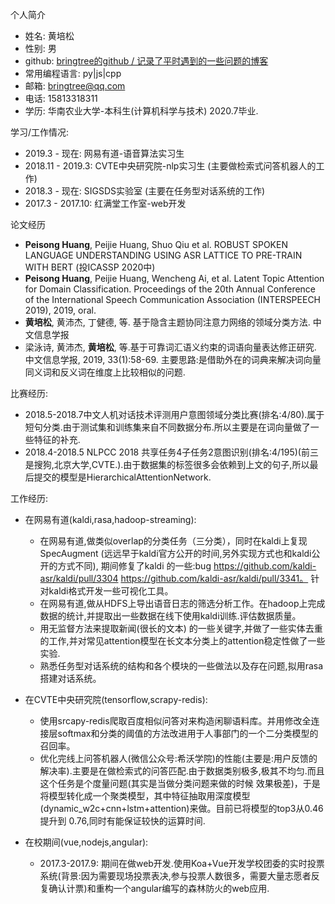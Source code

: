 个人简介

- 姓名: 黄培松  
- 性别: 男
- github: [bringtree的github / 记录了平时遇到的一些问题的博客](https://github.com/bringtree/question_embedding/issues)
- 常用编程语言: py|js|cpp
- 邮箱: bringtree@qq.com
- 电话: 15813318311
- 学历: 华南农业大学-本科生(计算机科学与技术)  2020.7毕业.

学习/工作情况:

- 2019.3 - 现在: 网易有道-语音算法实习生 
- 2018.11 - 2019.3: CVTE中央研究院-nlp实习生 (主要做检索式问答机器人的工作)
- 2018.3 - 现在: SIGSDS实验室 (主要在任务型对话系统的工作)
- 2017.3 - 2017.10: 红满堂工作室-web开发

论文经历

- **Peisong Huang**, Peijie Huang, Shuo Qiu et al. ROBUST SPOKEN LANGUAGE UNDERSTANDING USING ASR LATTICE TO PRE-TRAIN WITH BERT (投ICASSP 2020中)
- **Peisong Huang**, Peijie Huang, Wencheng Ai, et al. Latent Topic Attention for Domain Classification. Proceedings of the 20th Annual Conference of the International Speech Communication Association (INTERSPEECH 2019), 2019,  oral.
- **黄培松**, 黄沛杰, 丁健德, 等. 基于隐含主题协同注意力网络的领域分类方法. 中文信息学报
- 梁泳诗, 黄沛杰, **黄培松**, 等.基于可靠词汇语义约束的词语向量表达修正研究. 中文信息学报, 2019, 33(1):58-69.  主要思路:是借助外在的词典来解决词向量同义词和反义词在维度上比较相似的问题.

比赛经历:

- 2018.5-2018.7中文人机对话技术评测用户意图领域分类比赛(排名:4/80).属于短句分类.由于测试集和训练集来自不同数据分布.所以主要是在词向量做了一些特征的补充.
- 2018.4-2018.5 NLPCC 2018 共享任务4子任务2意图识别(排名:4/195)(前三是搜狗,北京大学,CVTE.).由于数据集的标签很多会依赖到上文的句子,所以最后提交的模型是HierarchicalAttentionNetwork.

工作经历:

- 在网易有道(kaldi,rasa,hadoop-streaming): 
    -  在网易有道,做类似overlap的分类任务（三分类），同时在kaldi上复现 SpecAugment (远远早于kaldi官方公开的时间,另外实现方式也和kaldi公开的方式不同), 期间修复了kaldi 的一些:bug https://github.com/kaldi-asr/kaldi/pull/3304 https://github.com/kaldi-asr/kaldi/pull/3341。 针对kaldi格式开发一些可视化工具。
    -  在网易有道,做从HDFS上导出语音日志的筛选分析工作。在hadoop上完成数据的统计,并提取出一些数据在线下使用kaldi训练.评估数据质量。
    -  用无监督方法来提取新闻(很长的文本) 的一些关键字,并做了一些实体去重的工作,并对常见attention模型在长文本分类上的attention稳定性做了一些实验.
    -  熟悉任务型对话系统的结构和各个模块的一些做法以及存在问题,拟用rasa搭建对话系统。
    
- 在CVTE中央研究院(tensorflow,scrapy-redis):
    - 使用srcapy-redis爬取百度相似问答对来构造闲聊语料库。并用修改全连接层softmax和分类的阈值的方法改进用于人事部门的一个二分类模型的召回率。
    - 优化完线上问答机器人(微信公众号:希沃学院)的性能(主要是:用户反馈的解决率).主要是在做检索式的问答匹配.由于数据类别极多,极其不均匀.而且这个任务是个度量问题(其实是当做分类问题来做的时候 效果极差)，于是将模型转化成一个聚类模型，其中特征抽取用深度模型    (dynamic_w2c+cnn+lstm+attention)来做。目前已将模型的top3从0.46提升到 0.76,同时有能保证较快的运算时间.


- 在校期间(vue,nodejs,angular):
    - 2017.3-2017.9: 期间在做web开发.使用Koa+Vue开发学校团委的实时投票系统(背景:因为需要现场投票表决,参与投票人数很多，需要大量志愿者反复确认计票)和重构一个angular编写的森林防火的web应用.


